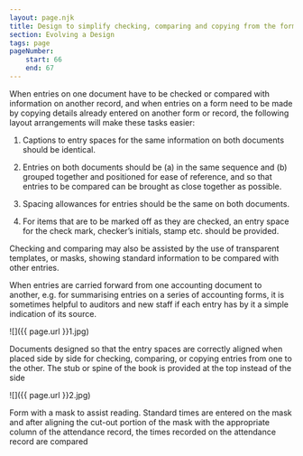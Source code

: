 ```yaml
---
layout: page.njk
title: Design to simplify checking, comparing and copying from the form
section: Evolving a Design
tags: page
pageNumber:
    start: 66
    end: 67
---
```


When entries on one document have to be checked or compared with information on another record, and when entries on a form need to be made by copying details already entered on another form or record, the following layout arrangements will make these tasks easier:

1. Captions to entry spaces for the same information on both documents should be identical.

2. Entries on both documents should be (a) in the same sequence and (b) grouped together and positioned for ease of reference, and so that entries to be compared can be brought as close together as possible.

3. Spacing allowances for entries should be the same on both documents.

4. For items that are to be marked off as they are checked, an entry space for the check mark, checker’s initials, stamp etc. should be provided.

Checking and comparing may also be assisted by the use of transparent templates, or masks, showing standard information to be compared with other entries.

When entries are carried forward from one accounting document to another, e.g. for summarising entries on a series of accounting forms, it is sometimes helpful to auditors and new staff if each entry has by it a simple indication of its source.

![]({{ page.url }}1.jpg)

Documents designed so that the entry spaces are correctly aligned when placed side by side for checking, comparing, or copying entries from one to the other. The stub or spine of the book is provided at the top instead of the side

![]({{ page.url }}2.jpg)

Form with a mask to assist reading. Standard times are entered on the mask and after aligning the cut-out portion of the mask with the appropriate column of the attendance record, the times recorded on the attendance record are compared
